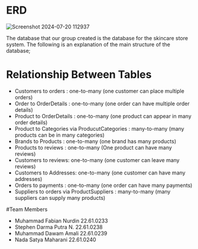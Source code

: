 # ERD
![Screenshot 2024-07-20 112937](https://github.com/user-attachments/assets/6722c074-781f-4174-a5d6-e4f9a27a0991)

The database that our group created is the database for the skincare store system. The following is an explanation of the main structure of the database;
# Relationship Between Tables
- Customers to orders : one-to-many (one customer can place multiple orders)<br/>
- Order to OrderDetails : one-to-many (one order can have multiple order details)<br/>
- Product to OrderDetails : one-to-many (one product can appear in many order details)<br/>
- Product to Categories via ProducutCategories : many-to-many (many products can be in many categories)<br/>
- Brands to Products : one-to-many (one brand has many products)<br/>
- Products to reviews : one-to-many (One product can have many reviews)<br/>
- Customers to reviews: one-to-many (one customer can leave many reviews)<br/>
- Customers to Addresses: one-to-many (one customer can have many addresses)<br/>
- Orders to payments : one-to-many (one order can have many payments)<br/>
- Suppliers to orders via ProductSuppliers : many-to-many (many suppliers can supply many products)<br/>

#Team Members
- Muhammad Fabian Nurdin  22.61.0233<br/>
- Stephen Darma Putra N.	22.61.0238<br/>
- Muhammad Dawam Amali	  22.61.0239<br/>
- Nada Satya Maharani     22.61.0240<br/>
